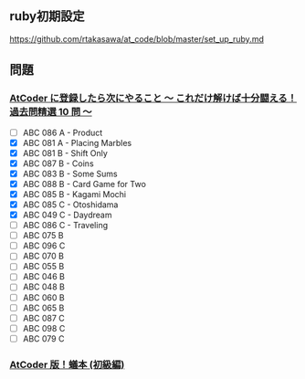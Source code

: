 ## ruby初期設定
https://github.com/rtakasawa/at_code/blob/master/set_up_ruby.md

## 問題
### [AtCoder に登録したら次にやること ～ これだけ解けば十分闘える！過去問精選 10 問 ～](https://qiita.com/drken/items/fd4e5e3630d0f5859067)
- [ ] ABC 086 A - Product
- [x] ABC 081 A - Placing Marbles
- [x] ABC 081 B - Shift Only
- [x] ABC 087 B - Coins
- [x] ABC 083 B - Some Sums
- [x] ABC 088 B - Card Game for Two
- [x] ABC 085 B - Kagami Mochi
- [x] ABC 085 C - Otoshidama
- [x] ABC 049 C - Daydream
- [ ] ABC 086 C - Traveling
- [ ] ABC 075 B
- [ ] ABC 096 C
- [ ] ABC 070 B
- [ ] ABC 055 B
- [ ] ABC 046 B
- [ ] ABC 048 B
- [ ] ABC 060 B
- [ ] ABC 065 B
- [ ] ABC 087 C
- [ ] ABC 098 C 
- [ ] ABC 079 C

### [AtCoder 版！蟻本 (初級編)](https://qiita.com/drken/items/e77685614f3c6bf86f44)
